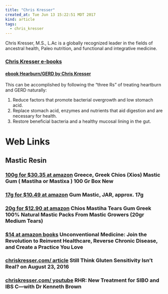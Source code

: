 ```yaml
---
title: "Chris Kresser"
created_at: Tue Jun 13 15:22:51 MDT 2017
kind: article
tags:
  - chris_kresser
---
```


Chris Kresser, M.S., L.Ac is a globally recognized leader in the fields
of ancestral health, Paleo nutrition, and functional and integrative
medicine.

<h3>
  <a href="https://chriskresser.com/thanks/" target="_blank">Chris Kresser e-books</a>
</h3>

<h4>
  <a href="/assets/pdf/heartburn-gerd-chris-kresser.pdf" target="_blank">ebook Hearburn/GERD by Chris Kresser</a>
</h4>

This can be accomplished by following the “three Rs” of treating heartburn and GERD naturally: 

<ol>
  <li>Reduce factors that promote bacterial overgrowth and low stomach acid.</li>
  <li>Replace stomach acid, enzymes and nutrients that aid digestion and are necessary for health. </li>
  <li>Restore beneficial bacteria and a healthy mucosal lining in the gut. </li>
</ol>

<h1>Web Links</h1>

<h2>Mastic Resin</h2>

<h3>
  <a href="https://www.amazon.com/Greece-Greek-Mastic-Mastiha-Mastixa/dp/B008RT2UVI" target="_blank">100g for $30.35 at amazon</a>
  Greece, Greek Chios (Xios) Mastic Gum ( Mastiha or Mastixa ) 100 Gr Box New
</h3>

<h3>
  <a href="https://www.amazon.com/Gum-Mastic-JAR-approx-17g/dp/B000LQLIWM" target="_blank">17g for $10.49 at amazon</a>
  Gum Mastic, JAR, approx. 17g
</h3>

<h3>
  <a href="https://www.amazon.com/Chios-Mastiha-Natural-Mastic-Growers/dp/B00YSO7KRA" target="_blank">20g for $12.90 at amazon</a>
  Chios Mastiha Tears Gum Greek 100% Natural Mastic Packs From Mastic Growers (20gr Medium Tears) 
</h3>

<h3>
  <a href="https://www.amazon.com/gp/product/1619617471" target="_blank">$14 at amazon books</a>
  Unconventional Medicine: Join the Revolution to Reinvent Healthcare, Reverse Chronic Disease, and Create a Practice You Love
</h3>

<h3>
  <a href="https://chriskresser.com/still-think-gluten-sensitivity-isnt-real/" target="_blank">chriskresser.com/ article</a>
  Still Think Gluten Sensitivity Isn’t Real? on August 23, 2016
</h3>

<h3>
  <a href="https://www.youtube.com/watch?v=iYPM7SZspN0" target="_blank">chriskresser.com/ youtube</a>
  RHR: New Treatment for SIBO and IBS C—with Dr Kenneth Brown
</h3>

<!--
html boilerplate
<a href="" target="_blank"></a>
<a name=""></a>
<img src="" width="400px">
<ul>
  <li></li>
</ul>
<pre>
</pre>
<pre><code>
</code></pre>
<math xmlns='http://www.w3.org/1998/Math/MathML' display='block'>
</math>
-->

